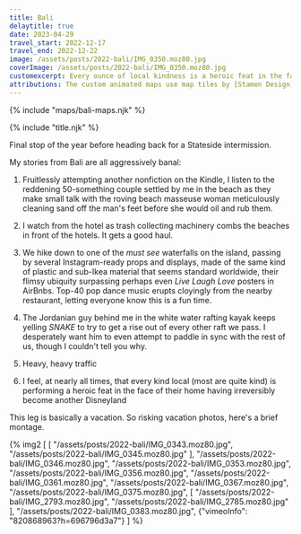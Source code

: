 ```yaml
---
title: Bali
delaytitle: true
date: 2023-04-29
travel_start: 2022-12-17
travel_end: 2022-12-22
image: /assets/posts/2022-bali/IMG_0350.moz80.jpg
coverImage: /assets/posts/2022-bali/IMG_0350.moz80.jpg
customexcerpt: Every ounce of local kindness is a heroic feat in the face of Disneylandification.
attributions: The custom animated maps use map tiles by [Stamen Design](http://maps.stamen.com/) (CC BY 3.0). Country outline data from [DataHub](https://datahub.io/core/geo-countries) (PDDL), originally by [Natural Earth](https://www.naturalearthdata.com/) (public domain). Code to make the city maps is based off of [marceloprates/prettymaps](https://github.com/marceloprates/prettymaps/). Data for all maps &copy; OpenStreetMap contributors (ODbL).
---
```


<!-- image graveyard:

-->

<!-- Video list:

-->

{% include "maps/bali-maps.njk" %}

{% include "title.njk" %}

Final stop of the year before heading back for a Stateside intermission.

My stories from Bali are all aggressively banal:

1. Fruitlessly attempting another nonfiction on the Kindle, I listen to the reddening 50-something couple settled by me in the beach as they make small talk with the roving beach masseuse woman meticulously cleaning sand off the man's feet before she would oil and rub them.

1. I watch from the hotel as trash collecting machinery combs the beaches in front of the hotels. It gets a good haul.

1. We hike down to one of the _must see_ waterfalls on the island, passing by several Instagram-ready props and displays, made of the same kind of plastic and sub-Ikea material that seems standard worldwide, their flimsy ubiquity surpassing perhaps even _Live Laugh Love_ posters in AirBnbs. Top-40 pop dance music erupts cloyingly from the nearby restaurant, letting everyone know this is a fun time.

1. The Jordanian guy behind me in the white water rafting kayak keeps yelling _SNAKE_ to try to get a rise out of every other raft we pass. I desperately want him to even attempt to paddle in sync with the rest of us, though I couldn't tell you why.

1. Heavy, heavy traffic

1. I feel, at nearly all times, that every kind local (most are quite kind) is performing a heroic feat in the face of their home having irreversibly become another Disneyland

This leg is basically a vacation. So risking vacation photos, here's a brief montage.

{% img2 [
    [
        "/assets/posts/2022-bali/IMG_0343.moz80.jpg",
        "/assets/posts/2022-bali/IMG_0345.moz80.jpg"
    ],
    "/assets/posts/2022-bali/IMG_0346.moz80.jpg",
    "/assets/posts/2022-bali/IMG_0353.moz80.jpg",
    "/assets/posts/2022-bali/IMG_0356.moz80.jpg",
    "/assets/posts/2022-bali/IMG_0361.moz80.jpg",
    "/assets/posts/2022-bali/IMG_0367.moz80.jpg",
    "/assets/posts/2022-bali/IMG_0375.moz80.jpg",
    [
        "/assets/posts/2022-bali/IMG_2793.moz80.jpg",
        "/assets/posts/2022-bali/IMG_2785.moz80.jpg"
    ],
    "/assets/posts/2022-bali/IMG_0383.moz80.jpg",
    {"vimeoInfo": "820868963?h=696796d3a7"}
] %}

